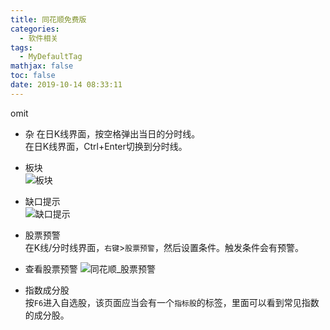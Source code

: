 ```yaml
---
title: 同花顺免费版
categories:
  - 软件相关
tags:
  - MyDefaultTag
mathjax: false
toc: false
date: 2019-10-14 08:33:11
---
```

omit
<!--more-->

* 杂
在日K线界面，按空格弹出当日的分时线。  
在日K线界面，Ctrl+Enter切换到分时线。  

* 板块  
![板块](同花顺_板块.png)  

* 缺口提示  
![缺口提示](同花顺_缺口提示.png)  

* 股票预警  
在K线/分时线界面，`右键`>`股票预警`，然后设置条件。触发条件会有预警。  

* 查看股票预警
![同花顺_股票预警](同花顺_股票预警.png)

* 指数成分股  
按`F6`进入自选股，该页面应当会有一个`指标股`的标签，里面可以看到常见指数的成分股。  
